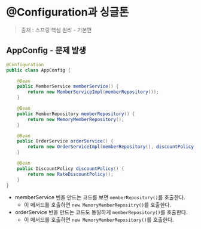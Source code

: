 # @Configuration과 싱글톤

> 출처 : 스프링 핵심 원리 - 기본편



## AppConfig - 문제 발생

```java
@Configuration
public class AppConfig {

    @Bean
    public MemberService memberService() {
        return new MemberServiceImpl(memberRepository());
    }

    @Bean
    public MemberRepository memberRepository() {
        return new MemoryMemberRepository();
    }

    @Bean
    public OrderService orderService() {
        return new OrderServiceImpl(memberRepository(), discountPolicy());
    }

    @Bean
    public DiscountPolicy discountPolicy() {
        return new RateDiscountPolicy();
    }
}
```

* memberService 빈을 만드는 코드를 보면 `memberRepository()`를 호출한다.
  * 이 메서드를 호출하면 `new MemoryMemberRepositry()`를 호출한다.
* orderService 빈을 만드는 코드도 동일하게 `memberRepository()`를 호출한다.
  * 이 메서드를 호출하면 `new MemoryMemberRepository()`를 호출한다.